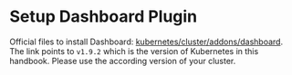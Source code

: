 # Setup Dashboard Plugin

Official files to install Dashboard: [kubernetes/cluster/addons/dashboard](https://github.com/kubernetes/kubernetes/tree/v1.9.2/cluster/addons/dashboard). The link points to `v1.9.2` which is the version of Kubernetes in this handbook. Please use the according version of your cluster.

